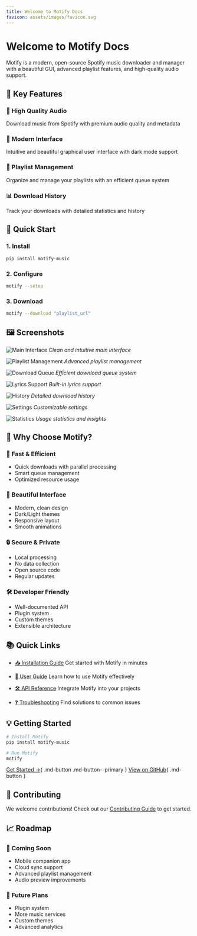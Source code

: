 ```yaml
---
title: Welcome to Motify Docs
favicon: assets/images/favicon.svg
---
```


# Welcome to Motify Docs

Motify is a modern, open-source Spotify music downloader and manager with a beautiful GUI, advanced playlist features, and high-quality audio support.

## 🚀 Key Features

### 🎵 High Quality Audio
Download music from Spotify with premium audio quality and metadata

### 🎨 Modern Interface
Intuitive and beautiful graphical user interface with dark mode support

### 📱 Playlist Management
Organize and manage your playlists with an efficient queue system

### 📊 Download History
Track your downloads with detailed statistics and history

## 🎯 Quick Start

<div class="grid quick-start" markdown>

### 1. Install
```bash
pip install motify-music
```

### 2. Configure
```bash
motify --setup
```

### 3. Download
```bash
motify --download "playlist_url"
```

</div>

## 🖼️ Screenshots

![Main Interface](assets/images/screenshots/main-interface.png)
*Clean and intuitive main interface*

![Playlist Management](assets/images/screenshots/playlist-management.png)
*Advanced playlist management*

![Download Queue](assets/images/screenshots/download-queue.png)
*Efficient download queue system*

![Lyrics Support](assets/images/screenshots/lyrics-support.png)
*Built-in lyrics support*

![History](assets/images/screenshots/history.png)
*Detailed download history*

![Settings](assets/images/screenshots/settings.png)
*Customizable settings*

![Statistics](assets/images/screenshots/statistics.png)
*Usage statistics and insights*

## 🌟 Why Choose Motify?

<div class="grid features" markdown>

### 🚀 Fast & Efficient
- Quick downloads with parallel processing
- Smart queue management
- Optimized resource usage

### 🎨 Beautiful Interface
- Modern, clean design
- Dark/Light themes
- Responsive layout
- Smooth animations

### 🔒 Secure & Private
- Local processing
- No data collection
- Open source code
- Regular updates

### 🛠️ Developer Friendly
- Well-documented API
- Plugin system
- Custom themes
- Extensible architecture

</div>

## 📚 Quick Links

- [📥 Installation Guide](installation.md)
  Get started with Motify in minutes

- [📖 User Guide](usage.md)
  Learn how to use Motify effectively

- [🛠️ API Reference](api.md)
  Integrate Motify into your projects

- [❓ Troubleshooting](troubleshooting.md)
  Find solutions to common issues

## 💡 Getting Started

```bash
# Install Motify
pip install motify-music

# Run Motify
motify
```

[Get Started →](installation.md){ .md-button .md-button--primary }
[View on GitHub](https://github.com/mosh3eb/motify){ .md-button }

## 🤝 Contributing

We welcome contributions! Check out our [Contributing Guide](contributing.md) to get started.

## 📈 Roadmap

<div class="grid roadmap" markdown>

### 🚀 Coming Soon
- Mobile companion app
- Cloud sync support
- Advanced playlist management
- Audio preview improvements

### 🎯 Future Plans
- Plugin system
- More music services
- Custom themes
- Advanced analytics

</div>